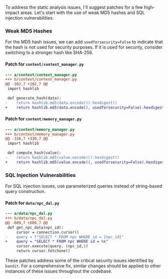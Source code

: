 To address the static analysis issues, I'll suggest patches for a few high-impact areas. Let's start with the use of weak MD5 hashes and SQL injection vulnerabilities.

### Weak MD5 Hashes

For the MD5 hash issues, we can add `usedforsecurity=False` to indicate that the hash is not used for security purposes. If it is used for security, consider switching to a stronger hash like SHA-256.

#### Patch for `context/context_manager.py`

```diff
--- a/context/context_manager.py
+++ b/context/context_manager.py
@@ -102,7 +102,7 @@
 import hashlib
 
 def generate_hash(data):
-    return hashlib.md5(data.encode()).hexdigest()
+    return hashlib.md5(data.encode(), usedforsecurity=False).hexdigest()
```

#### Patch for `context/memory_manager.py`

```diff
--- a/context/memory_manager.py
+++ b/context/memory_manager.py
@@ -330,7 +330,7 @@
 import hashlib
 
 def compute_hash(value):
-    return hashlib.md5(value.encode()).hexdigest()
+    return hashlib.md5(value.encode(), usedforsecurity=False).hexdigest()
```

### SQL Injection Vulnerabilities

For SQL injection issues, use parameterized queries instead of string-based query construction.

#### Patch for `data/npc_dal.py`

```diff
--- a/data/npc_dal.py
+++ b/data/npc_dal.py
@@ -609,7 +609,7 @@
 def get_npc_data(npc_id):
     cursor = connection.cursor()
-    query = f"SELECT * FROM npc WHERE id = {npc_id}"
+    query = "SELECT * FROM npc WHERE id = %s"
     cursor.execute(query, (npc_id,))
     return cursor.fetchone()
```

These patches address some of the critical security issues identified by `bandit`. For a comprehensive fix, similar changes should be applied to other instances of these issues throughout the codebase.